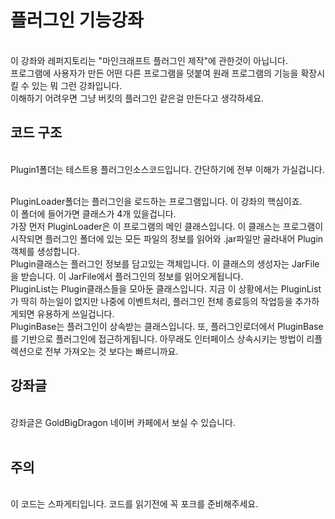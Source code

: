 <h1>플러그인 기능강좌</h1><br>
이 강좌와 레퍼지토리는 "마인크래프트 플러그인 제작"에 관한것이 아닙니다.<br>
프로그램에 사용자가 만든 어떤 다른 프로그램을 덧붙여 원래 프로그램의 기능을 확장시킬 수 있는 뭐 그런 강좌입니다.<br>
이해하기 어려우면 그냥 버킷의 플러그인 같은걸 만든다고 생각하세요.


<h2>코드 구조</h2><br>
Plugin1폴더는 테스트용 플러그인소스코드입니다. 간단하기에 전부 이해가 가실겁니다.<br><br>

PluginLoader폴더는 플러그인을 로드하는 프로그램입니다. 이 강좌의 핵심이죠.<br>
이 폴더에 들어가면 클래스가 4개 있을겁니다.<br>
가장 먼저 PluginLoader은 이 프로그램의 메인 클래스입니다. 이 클래스는 프로그램이 시작되면 플러그인 폴더에 있는 모든 파일의 정보를 읽어와 .jar파일만 골라내어 Plugin객체를 생성합니다.<br>
Plugin클래스는 플러그인 정보를 담고있는 객체입니다. 이 클래스의 생성자는 JarFile을 받습니다. 이 JarFile에서 플러그인의 정보를 읽어오게됩니다.<br>
PluginList는 Plugin클래스들을 모아둔 클래스입니다. 지금 이 상황에서는 PluginList가 딱히 하는일이 없지만 나중에 이벤트처리, 플러그인 전체 종료등의 작업등을 추가하게되면 유용하게 쓰일겁니다.<br>
PluginBase는 플러그인이 상속받는 클래스입니다. 또, 플러그인로더에서 PluginBase를 기반으로 플러그인에 접근하게됩니다. 아무래도 인터페이스 상속시키는 방법이 리플렉션으로 전부 가져오는 것 보다는 빠르니까요.<br>

<h2>강좌글</h2><br>
강좌글은 GoldBigDragon 네이버 카페에서 보실 수 있습니다.<br>
<br>
<h2>주의</h2><br>
이 코드는 스파게티입니다. 코드를 읽기전에 꼭 포크를 준비해주세요.<br>